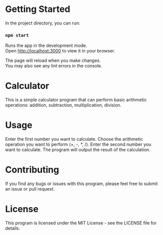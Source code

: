 # Getting Started

In the project directory, you can run:

### `npm start`

Runs the app in the development mode.\
Open [http://localhost:3000](http://localhost:3000) to view it in your browser.

The page will reload when you make changes.\
You may also see any lint errors in the console.

# Calculator

This is a simple calculator program that can perform basic arithmetic operations: addition, subtraction, multiplication, division.

# Usage

Enter the first number you want to calculate.
Choose the arithmetic operation you want to perform (+, -, *, /).
Enter the second number you want to calculate.
The program will output the result of the calculation.

# Contributing

If you find any bugs or issues with this program, please feel free to submit an issue or pull request.

# License

This program is licensed under the MIT License - see the LICENSE file for details.